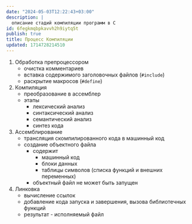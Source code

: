 ```yaml
---
date: "2024-05-03T12:22:43+03:00"
description: |
  описание стадий компиляции программ в C
id: 6fegkmqbpkavvh2h9iytq5t
publish: true
title: Процесс Компиляции
updated: 1714728214510
---
```


1. Обработка препроцессором
	- очистка комментариев
	- вставка содержимого заголовочных файлов (`#include`)
	- раскрытие макросов (`#define`)
2. Компиляция
	- преобразование в ассемблер
	- этапы
		- лексический анализ
		- синтаксический анализ
		- семантический анализ
		- синтез кода
3. Ассемблирование
	- трансляция скомпилированного кода в машинный код
	- создание объектного файла
		- содержит
			- машинный код
			- блоки данных
			- таблицы символов (списка функций и внешних переменных)
		- объектный файл не может быть запущен
4. Линковка
	- вычисление ссылок
	- добавление кода запуска и завершения, вызова библиотечных функций
	- результат - исполняемый файл